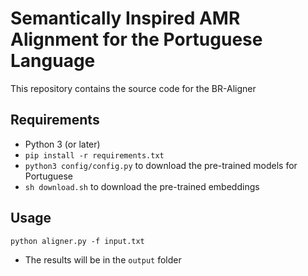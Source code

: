 # Semantically Inspired AMR Alignment for the Portuguese Language

This repository contains the source code for the BR-Aligner

## Requirements
- Python 3 (or later)
- `pip install -r requirements.txt`
- `python3 config/config.py` to download the pre-trained models for Portuguese
- `sh download.sh` to download the pre-trained embeddings

## Usage
`python aligner.py -f input.txt`
- The results will be in the `output` folder
